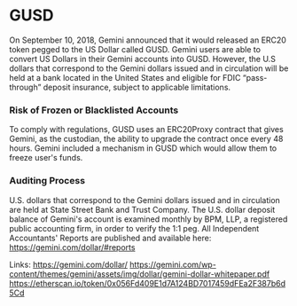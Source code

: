 # GUSD

On September 10, 2018, Gemini announced that it would released an ERC20 token pegged to the US Dollar called GUSD. Gemini users are able to convert US Dollars in their Gemini accounts into GUSD. However, the U.S dollars that correspond to the Gemini dollars issued and in circulation will be held at a bank located in the United States and eligible for FDIC “pass-through” deposit insurance, subject to applicable limitations.

### Risk of Frozen or Blacklisted Accounts
To comply with regulations, GUSD uses an ERC20Proxy contract that gives Gemini, as the custodian, the ability to upgrade the contract once every 48 hours. Gemini included a mechanism in GUSD which would allow them to freeze user's funds. 

### Auditing Process
U.S. dollars that correspond to the Gemini dollars issued and in circulation are held at State Street Bank and Trust Company. The U.S. dollar deposit balance of Gemini's account is examined monthly by BPM, LLP, a registered public accounting firm, in order to verify the 1:1 peg. All Independent Accountants' Reports are published and available here: https://gemini.com/dollar/#reports

Links:
https://gemini.com/dollar/
https://gemini.com/wp-content/themes/gemini/assets/img/dollar/gemini-dollar-whitepaper.pdf
https://etherscan.io/token/0x056Fd409E1d7A124BD7017459dFEa2F387b6d5Cd
